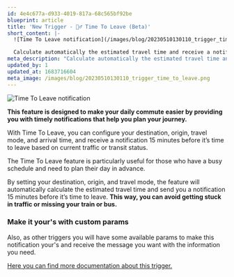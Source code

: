 ```yaml
---
id: 4e4c677a-d933-4019-817a-68c565bf92be
blueprint: article
title: 'New Trigger - 🏃‍♂️ Time To Leave (Beta)'
short_content: |-
  ![Time To Leave notification](/images/blog/20230510130110_trigger_time_to_leave.png)

  Calculate automatically the estimated travel time and receive a notification 15 minutes before it's time to leave. Never be late again!
meta_description: "Calculate automatically the estimated travel time and receive a notification 15 minutes before it's time to leave. Never be late again!"
updated_by: 1
updated_at: 1683716604
meta_image: /images/blog/20230510130110_trigger_time_to_leave.png
---
```

![Time To Leave notification](/images/blog/20230510130110_trigger_time_to_leave.png)

**This feature is designed to make your daily commute easier by providing you with timely notifications that help you plan your journey.**

With Time To Leave, you can configure your destination, origin, travel mode, and arrival time, and receive a notification 15 minutes before it’s time to leave based on current traffic or transit status.

The Time To Leave feature is particularly useful for those who have a busy schedule and need to plan their day in advance. 

By setting your destination, origin, and travel mode, the feature will automatically calculate the estimated travel time and send you a notification 15 minutes before it’s time to leave. **This way, you can avoid getting stuck in traffic or missing your train or bus.**

### Make it your's with custom params
Also, as other triggers you will have some available params to make this notification your's and receive the message you want with the information you need.

[Here you can find more documentation about this trigger.](/documentation/triggers/time-to-leave)